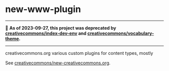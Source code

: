# new-www-plugin

----

🛑 **As of 2023-09-27, this project was deprecated by
[creativecommons/index-dev-env][index-dev-env] and
[creativecommons/vocabulary-theme][vocab-theme].**

[index-dev-env]: https://github.com/creativecommons/index-dev-env
[vocab-theme]: https://github.com/creativecommons/vocabulary-theme

----

creativecommons.org various custom plugins for content types, mostly

See [creativecommons/new-creativecommons.org][neworg].

[neworg]:https://github.com/creativecommons/new-creativecommons.org

